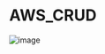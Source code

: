 # AWS_CRUD
![image](https://github.com/user-attachments/assets/f490744c-6735-4d26-8253-a0a2ce518291)
